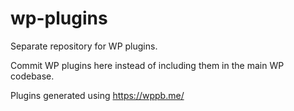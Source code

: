 # wp-plugins
Separate repository for WP plugins.

Commit WP plugins here instead of including them in the main WP codebase.

Plugins generated using https://wppb.me/
